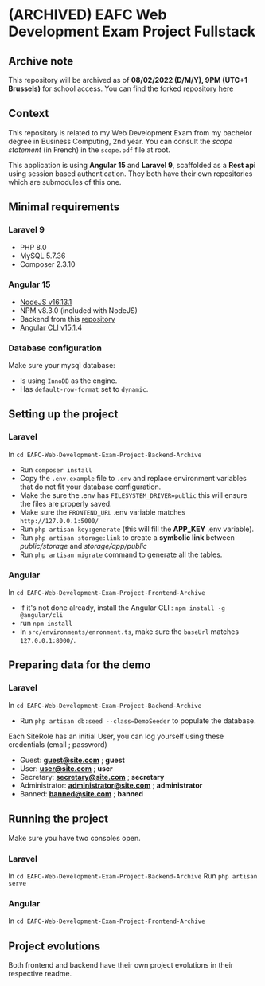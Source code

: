 # (ARCHIVED) EAFC Web Development Exam Project Fullstack

## Archive note

This repository will be archived as of **08/02/2022 (D/M/Y), 9PM (UTC+1 Brussels)** for school access.
You can find the forked repository [here](https://github.com/PinsonJulien/EAFC-Web-Development-Exam-Project-Fullstack)


## Context

This repository is related to my Web Development Exam from my bachelor degree in Business Computing, 2nd year.
You can consult the *scope statement* (in French) in the `scope.pdf` file at root.

This application is using **Angular 15** and **Laravel 9**, scaffolded as a **Rest api** using session based authentication. They both have their own repositories which are submodules of this one.

## Minimal requirements

### Laravel 9

- PHP 8.0
- MySQL 5.7.36
- Composer 2.3.10

### Angular 15

- [NodeJS v16.13.1](https://nodejs.org/en/download/)
- NPM v8.3.0 (included with NodeJS)
- Backend from this [repository](https://github.com/PinsonJulien/school-website-backend-laravel)
- [Angular CLI v15.1.4](https://angular.io/guide/setup-local#install-the-angular-cli)

### Database configuration
Make sure your mysql database:
- Is using `InnoDB` as the engine.
- Has `default-row-format` set to `dynamic`.

## Setting up the project

### Laravel

In `cd EAFC-Web-Development-Exam-Project-Backend-Archive`
- Run `composer install`
- Copy the `.env.example` file to `.env` and replace environment variables that do not fit your database configuration.
- Make the sure the .env has `FILESYSTEM_DRIVER=public` this will ensure the files are properly saved.
- Make sure the `FRONTEND_URL` .env variable matches `http://127.0.0.1:5000/`
- Run `php artisan key:generate` (this will fill the **APP_KEY** .env variable).
- Run `php artisan storage:link` to create a **symbolic link** between *public/storage* and *storage/app/public*
- Run `php artisan migrate` command to generate all the tables.

### Angular

In `cd EAFC-Web-Development-Exam-Project-Frontend-Archive`
- If it's not done already, install the Angular CLI : `npm install -g @angular/cli`
- run `npm install`
- In `src/environments/enronment.ts`, make sure the `baseUrl` matches `127.0.0.1:8000/`.

## Preparing data for the demo

### Laravel 

In `cd EAFC-Web-Development-Exam-Project-Backend-Archive`

- Run `php artisan db:seed --class=DemoSeeder` to populate the database.

Each SiteRole has an initial User, you can log yourself using these credentials (email ; password)
- Guest: **guest@site.com** ; **guest**
- User: **user@site.com** ; **user**
- Secretary: **secretary@site.com** ; **secretary**
- Administrator: **administrator@site.com** ; **administrator**
- Banned: **banned@site.com** ; **banned**

## Running the project

Make sure you have two consoles open.

### Laravel

In `cd EAFC-Web-Development-Exam-Project-Backend-Archive`
Run `php artisan serve`

### Angular
In `cd EAFC-Web-Development-Exam-Project-Frontend-Archive`

## Project evolutions

Both frontend and backend have their own project evolutions in their respective readme.